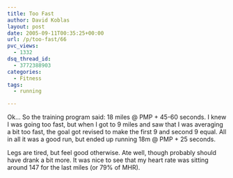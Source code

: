 ```yaml
---
title: Too Fast
author: David Koblas
layout: post
date: 2005-09-11T00:35:25+00:00
url: /p/too-fast/66
pvc_views:
  - 1332
dsq_thread_id:
  - 3772388903
categories:
  - Fitness
tags:
  - running

---
```

Ok... So the training program said: 18 miles @ PMP + 45-60 seconds. I knew I was going too fast, but when I got to 9 miles and saw that I was averaging a bit too fast, the goal got revised to make the first 9 and second 9 equal. All in all it was a good run, but ended up running 18m @ PMP + 25 seconds.

Legs are tired, but feel good otherwise. Ate well, though probably should have drank a bit more. It was nice to see that my heart rate was sitting around 147 for the last miles (or 79% of MHR).
